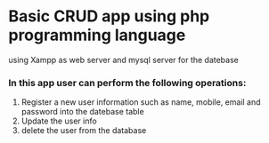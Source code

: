 # Basic CRUD app using php programming language
using Xampp as web server and mysql server for the datebase
### In this app user can perform the following operations:

1. Register a new user information such as name, mobile, email and password into the datebase table
2. Update the user info
3. delete the user from the database